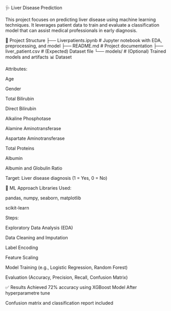 🩺 Liver Disease Prediction



This project focuses on predicting liver disease using machine learning techniques. It leverages patient data to train and evaluate a classification model that can assist medical professionals in early diagnosis.

📁 Project Structure
├── Liverpatients.ipynb     # Jupyter notebook with EDA, preprocessing, and model
├── README.md               # Project documentation
├── liver_patient.csv       # (Expected) Dataset file
└── models/                 # (Optional) Trained models and artifacts
📊 Dataset

Attributes:

Age

Gender

Total Bilirubin

Direct Bilirubin

Alkaline Phosphotase

Alamine Aminotransferase

Aspartate Aminotransferase

Total Proteins

Albumin

Albumin and Globulin Ratio

Target: Liver disease diagnosis (1 = Yes, 0 = No)

🧠 ML Approach
Libraries Used:

pandas, numpy, seaborn, matplotlib

scikit-learn

Steps:

Exploratory Data Analysis (EDA)

Data Cleaning and Imputation

Label Encoding

Feature Scaling

Model Training (e.g., Logistic Regression, Random Forest)

Evaluation (Accuracy, Precision, Recall, Confusion Matrix)

✅ Results
Achieved 72% accuracy using XGBoost Model After hyperparametre tune

Confusion matrix and classification report included
